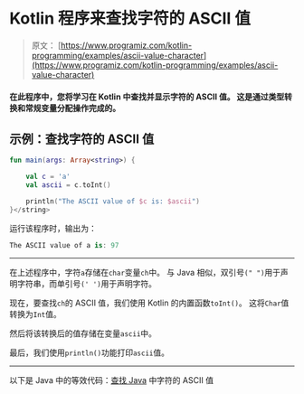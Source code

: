 # Kotlin 程序来查找字符的 ASCII 值

> 原文： [https://www.programiz.com/kotlin-programming/examples/ascii-value-character](https://www.programiz.com/kotlin-programming/examples/ascii-value-character)

#### 在此程序中，您将学习在 Kotlin 中查找并显示字符的 ASCII 值。 这是通过类型转换和常规变量分配操作完成的。

## 示例：查找字符的 ASCII 值

```kt
fun main(args: Array<string>) {

    val c = 'a'
    val ascii = c.toInt()

    println("The ASCII value of $c is: $ascii")
}</string>
```

运行该程序时，输出为：

```kt
The ASCII value of a is: 97
```

* * *

在上述程序中，字符`a`存储在`char`变量`ch`中。 与 Java 相似，双引号`(" ")`用于声明字符串，而单引号`(' ')`用于声明字符。

现在，要查找`ch`的 ASCII 值，我们使用 Kotlin 的内置函数`toInt()`。 这将`Char`值转换为`Int`值。

然后将该转换后的值存储在变量`ascii`中。

最后，我们使用`println()`功能打印`ascii`值。

* * *

以下是 Java 中的等效代码：[查找 Java](/java-programming/examples/ascii-value-character "Java Program to Find ASCII value of a character") 中字符的 ASCII 值